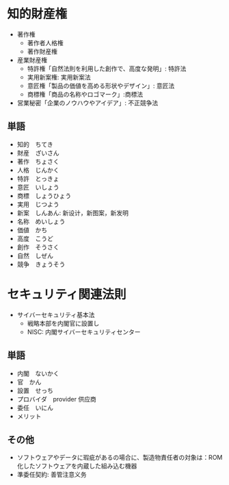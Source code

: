 # 知的財産権

* 著作権
  * 著作者人格権
  * 著作財産権
* 産業財産権
  * 特許権「自然法則を利用した創作で、高度な発明」: 特許法
  * 実用新案権: 実用新案法
  * 意匠権「製品の価値を高める形状やデザイン」: 意匠法
  * 商標権「商品の名称やロゴマーク」:商標法 
* 営業秘密「企業のノウハウやアイデア」: 不正競争法


## 単語

* 知的　ちてき
* 財産　ざいさん
* 著作　ちょさく
* 人格　じんかく
* 特許　とっきょ
* 意匠　いしょう
* 商標　しょうひょう
* 実用　じつよう
* 新案　しんあん: 新设计，新图案，新发明
* 名称　めいしょう
* 価値　かち
* 高度　こうど
* 創作　そうさく
* 自然　しぜん
* 競争　きょうそう

# セキュリティ関連法則

* サイバーセキュリティ基本法
  * 戦略本部を内閣官に設置し
  * NISC: 内閣サイバーセキュリティセンター


## 単語

* 内閣　ないかく
* 官　かん
* 設置　せっち
* プロバイダ　provider 供应商
* 委任　いにん
* メリット

## その他

* ソフトウェアやデータに瑕疵があるの場合に、製造物責任者の対象は：ROM化したソフトウェアを内蔵した組み込む機器
* 準委任契約: 善管注意义务
